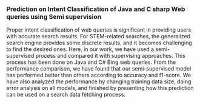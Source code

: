 ### Prediction on Intent Classification of Java and C sharp Web queries using Semi supervision

Proper intent classification of web queries is significant in providing users with accurate search results. For STEM-related searches, the generalized search engine provides some discrete results, and it becomes challenging to find the desired ones. Here, in our work, we have used a semi-supervised process and compared it with supervising approaches. This process has been done on Java and C# Bing web queries. From the performance comparison, we have found that our semi-supervised model has performed better than others according to accuracy and f1-score. We have also analyzed the performance by changing training data size, doing error analysis on all models, and finished by presenting how this prediction can be used on a search data fetching process.
